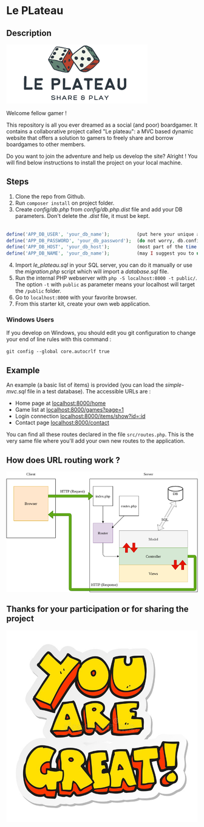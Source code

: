 # Le PLateau

## Description

![logo.png](public/assets/images/logo.png)

Welcome fellow gamer !

This repository is all you ever dreamed as a social (and poor) boardgamer.
It contains a collaborative project called "Le plateau": a MVC based dynamic website that offers a solution to gamers to freely share and borrow boardgames to other members.

Do you want to join the adventure and help us develop the site?
Alright ! You will find below instructions to install the project on your local machine.


## Steps

1. Clone the repo from Github.
2. Run `composer install` on project folder.
3. Create *config/db.php* from *config/db.php.dist* file and add your DB parameters. Don't delete the *.dist* file, it must be kept.
```php

define('APP_DB_USER', 'your_db_name');          (put here your unique and very original user name )
define('APP_DB_PASSWORD', 'your_db_password');  (do not worry, db.config is part of the gitignore, your password will not leak on the world wide web)
define('APP_DB_HOST', 'your_db_host');          (most part of the time "localhost")
define('APP_DB_NAME', 'your_db_name');          (may I suggest you to use "le_plateau" ? You would avoid many difficulites)
```
4. Import *le_plateau.sql* in your SQL server, you can do it manually or use the *migration.php* script which will import a *database.sql* file.
5. Run the internal PHP webserver with `php -S localhost:8000 -t public/`. The option `-t` with `public` as parameter means your localhost will target the `/public` folder.
6. Go to `localhost:8000` with your favorite browser.
7. From this starter kit, create your own web application.


### Windows Users

If you develop on Windows, you should edit you git configuration to change your end of line rules with this command :

`git config --global core.autocrlf true`


## Example 

An example (a basic list of items) is provided (you can load the *simple-mvc.sql* file in a test database). The accessible URLs are :

* Home page at [localhost:8000/home](localhost:8000/home)
* Game list at [localhost:8000/games?page=1](localhost:8000/games?page=1)
* Login connection [localhost:8000/items/show?id=:id](localhost:8000/users/login)
* Contact page [localhost:8000/contact](localhost:8000/contact)

You can find all these routes declared in the file `src/routes.php`. This is the very same file where you'll add your own new routes to the application.


## How does URL routing work ?

![simple_MVC.png](.tours/simple_MVC.png)


## Thanks for your participation or for sharing the project

![thanks.jpg](/public/assets/images/youaregreat.jpg)

